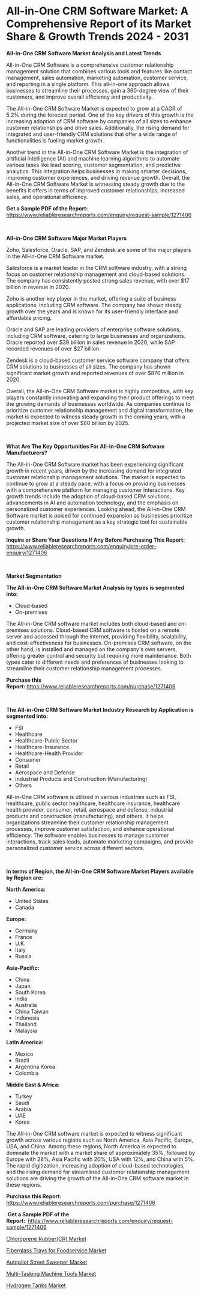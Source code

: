 <p><h1>All-in-One CRM Software Market: A Comprehensive Report of its Market Share & Growth Trends 2024 - 2031</h1></p><p><strong>All-in-One CRM Software Market Analysis and Latest Trends</strong></p>
<p><p>All-in-One CRM Software is a comprehensive customer relationship management solution that combines various tools and features like contact management, sales automation, marketing automation, customer service, and reporting in a single platform. This all-in-one approach allows businesses to streamline their processes, gain a 360-degree view of their customers, and improve overall efficiency and productivity.</p><p>The All-in-One CRM Software Market is expected to grow at a CAGR of 5.2% during the forecast period. One of the key drivers of this growth is the increasing adoption of CRM software by companies of all sizes to enhance customer relationships and drive sales. Additionally, the rising demand for integrated and user-friendly CRM solutions that offer a wide range of functionalities is fueling market growth.</p><p>Another trend in the All-in-One CRM Software Market is the integration of artificial intelligence (AI) and machine learning algorithms to automate various tasks like lead scoring, customer segmentation, and predictive analytics. This integration helps businesses in making smarter decisions, improving customer experiences, and driving revenue growth. Overall, the All-in-One CRM Software Market is witnessing steady growth due to the benefits it offers in terms of improved customer relationships, increased sales, and operational efficiency.</p></p>
<p><strong>Get a Sample PDF of the Report:&nbsp;</strong> <a href="https://www.reliableresearchreports.com/enquiry/request-sample/1271406">https://www.reliableresearchreports.com/enquiry/request-sample/1271406</a></p>
<p>&nbsp;</p>
<p><strong>All-in-One CRM Software Major Market Players</strong></p>
<p><p>Zoho, Salesforce, Oracle, SAP, and Zendesk are some of the major players in the All-in-One CRM Software market. </p><p>Salesforce is a market leader in the CRM software industry, with a strong focus on customer relationship management and cloud-based solutions. The company has consistently posted strong sales revenue, with over $17 billion in revenue in 2020.</p><p>Zoho is another key player in the market, offering a suite of business applications, including CRM software. The company has shown steady growth over the years and is known for its user-friendly interface and affordable pricing. </p><p>Oracle and SAP are leading providers of enterprise software solutions, including CRM software, catering to large businesses and organizations. Oracle reported over $39 billion in sales revenue in 2020, while SAP recorded revenues of over $27 billion.</p><p>Zendesk is a cloud-based customer service software company that offers CRM solutions to businesses of all sizes. The company has shown significant market growth and reported revenues of over $870 million in 2020.</p><p>Overall, the All-in-One CRM Software market is highly competitive, with key players constantly innovating and expanding their product offerings to meet the growing demands of businesses worldwide. As companies continue to prioritize customer relationship management and digital transformation, the market is expected to witness steady growth in the coming years, with a projected market size of over $80 billion by 2025.</p></p>
<p>&nbsp;</p>
<p><strong>What Are The Key Opportunities For All-in-One CRM Software Manufacturers?</strong></p>
<p><p>The All-in-One CRM Software market has been experiencing significant growth in recent years, driven by the increasing demand for integrated customer relationship management solutions. The market is expected to continue to grow at a steady pace, with a focus on providing businesses with a comprehensive platform for managing customer interactions. Key growth trends include the adoption of cloud-based CRM solutions, advancements in AI and automation technology, and the emphasis on personalized customer experiences. Looking ahead, the All-in-One CRM Software market is poised for continued expansion as businesses prioritize customer relationship management as a key strategic tool for sustainable growth.</p></p>
<p><strong>Inquire or Share Your Questions If Any Before Purchasing This Report:</strong> <a href="https://www.reliableresearchreports.com/enquiry/pre-order-enquiry/1271406">https://www.reliableresearchreports.com/enquiry/pre-order-enquiry/1271406</a></p>
<p>&nbsp;</p>
<p><strong>Market Segmentation</strong></p>
<p><strong>The All-in-One CRM Software Market Analysis by types is segmented into:</strong></p>
<p><ul><li>Cloud-based</li><li>On-premises</li></ul></p>
<p><p>The All-in-One CRM software market includes both cloud-based and on-premises solutions. Cloud-based CRM software is hosted on a remote server and accessed through the internet, providing flexibility, scalability, and cost-effectiveness for businesses. On-premises CRM software, on the other hand, is installed and managed on the company's own servers, offering greater control and security but requiring more maintenance. Both types cater to different needs and preferences of businesses looking to streamline their customer relationship management processes.</p></p>
<p><strong>Purchase this Report:&nbsp;</strong><a href="https://www.reliableresearchreports.com/purchase/1271406">https://www.reliableresearchreports.com/purchase/1271406</a></p>
<p>&nbsp;</p>
<p><strong>The All-in-One CRM Software Market Industry Research by Application is segmented into:</strong></p>
<p><ul><li>FSI</li><li>Healthcare</li><li>Healthcare-Public Sector</li><li>Healthcare-Insurance</li><li>Healthcare-Health Provider</li><li>Consumer</li><li>Retail</li><li>Aerospace and Defense</li><li>Industrial Products and Construction (Manufacturing)</li><li>Others</li></ul></p>
<p><p>All-in-One CRM software is utilized in various industries such as FSI, healthcare, public sector healthcare, healthcare insurance, healthcare health provider, consumer, retail, aerospace and defense, industrial products and construction (manufacturing), and others. It helps organizations streamline their customer relationship management processes, improve customer satisfaction, and enhance operational efficiency. The software enables businesses to manage customer interactions, track sales leads, automate marketing campaigns, and provide personalized customer service across different sectors.</p></p>
<p>&nbsp;</p>
<p><strong>In terms of Region, the All-in-One CRM Software Market Players available by Region are:</strong></p>
<p>
    <p> <strong> North America: </strong>
        <ul>
            <li>United States</li>
            <li>Canada</li>
        </ul>
        </p> 
    <p> <strong> Europe: </strong>
        <ul>
            <li>Germany</li>
            <li>France</li>
            <li>U.K.</li>
            <li>Italy</li>
            <li>Russia</li>
        </ul>
        </p> 
    <p> <strong> Asia-Pacific: </strong>
        <ul>
            <li>China</li>
            <li>Japan</li>
            <li>South Korea</li>
            <li>India</li>
            <li>Australia</li>
            <li>China Taiwan</li>
            <li>Indonesia</li>
            <li>Thailand</li>
            <li>Malaysia</li>
        </ul>
        </p> 
    <p> <strong> Latin America: </strong>
        <ul>
            <li>Mexico</li>
            <li>Brazil</li>
            <li>Argentina Korea</li>
            <li>Colombia</li>
        </ul>
        </p> 
    <p> <strong> Middle East & Africa: </strong>
        <ul>
            <li>Turkey</li>
            <li>Saudi</li>
            <li>Arabia</li>
            <li>UAE</li>
            <li>Korea</li>
        </ul>
    </p>
    </p>
<p><p>The All-in-One CRM software market is expected to witness significant growth across various regions such as North America, Asia Pacific, Europe, USA, and China. Among these regions, North America is expected to dominate the market with a market share of approximately 35%, followed by Europe with 28%, Asia Pacific with 20%, USA with 12%, and China with 5%. The rapid digitization, increasing adoption of cloud-based technologies, and the rising demand for streamlined customer relationship management solutions are driving the growth of the All-in-One CRM software market in these regions.</p></p>
<p><strong>Purchase this Report: </strong><a href="https://www.reliableresearchreports.com/purchase/1271406">https://www.reliableresearchreports.com/purchase/1271406</a></p>
<p>&nbsp;<strong>Get a Sample PDF of the Report:&nbsp;&nbsp;</strong><a href="https://www.reliableresearchreports.com/enquiry/request-sample/1271406">https://www.reliableresearchreports.com/enquiry/request-sample/1271406</a></p>
<p><strong></strong></p>
<p><p><a href="https://metal-farmhouse-e95.notion.site/Chloroprene-Rubber-CR-Market-Research-Report-Provides-Critical-Insights-that-can-help-Shape-Busines-3d6465a77a484840bc8792df7135efef">Chloroprene Rubber(CR) Market</a></p><p><a href="https://view.publitas.com/reportprime-1/fiberglass-trays-for-foodservice-market-size-share-trends-analysis-report-by-application-regional-outlook-competitive-strategies-and-segment-forecasts-2024-2031/">Fiberglass Trays for Foodservice Market</a></p><p><a href="https://view.publitas.com/reportprime-1/autopilot-street-sweeper-market-research-report-reveals-the-latest-trends-and-opportunities-of-this-market-for-period-from-2024-2031/">Autopilot Street Sweeper Market</a></p><p><a href="https://crocus-run-b5a.notion.site/Multi-Tasking-Machine-Tools-Market-Offers-Provide-Insightful-Data-for-the-Time-Period-from-2024-to-2-ab30e5d8e1d74ab88b91ed584d143e09">Multi-Tasking Machine Tools Market</a></p><p><a href="https://gratis-rainforest-2ca.notion.site/Hydrogen-Tanks-Market-Size-Growth-Outlook-from-2024-to-2031-projecting-at-Market-s-Trends-Analysis-b19d898c88f0451aa4fd32498655859c">Hydrogen Tanks Market</a></p></p>